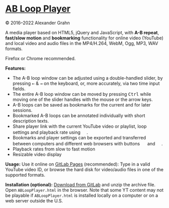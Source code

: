 # [AB Loop Player](https://agrahn.gitlab.io/ABLoopPlayer/)

© 2016–2022 Alexander Grahn

A media player based on HTML5, jQuery and JavaScript, with **A-B repeat**, **fast/slow motion** and **bookmarking** functionality for online video (YouTube) and local video and audio files in the MP4/H.264, WebM, Ogg, MP3, WAV formats.

Firefox or Chrome recommended.

**Features:**
- The A-B loop window can be adjusted using a double-handled slider, by pressing <kbd>&larr;</kbd> & <kbd>&rarr;</kbd> on the keyboard, or, more accurately, via two time input fields.
- The entire A-B loop window can be moved by pressing <kbd>Ctrl</kbd> while moving one of the slider handles with the mouse or the arrow keys.
- A-B loops can be saved as bookmarks for the current and for later sessions.
- Bookmarked A-B loops can be annotated individually with short description texts.
- Share player link with the current YouTube video or playlist, loop settings and playback rate using <kbd><img src="https://agrahn.gitlab.io/ABLoopPlayer/png/sharelink.png" width="16px"/></kbd>.
- Bookmarks and player settings can be exported and transferred between computers and different web browsers with buttons <kbd><img src="https://agrahn.gitlab.io/ABLoopPlayer/png/export.png" width="16px"/></kbd> and <kbd><img src="https://agrahn.gitlab.io/ABLoopPlayer/png/import.png" width="16px"/></kbd>.
- Playback rates from slow to fast motion
- Resizable video display

**Usage:** Use it online on [GitLab Pages](https://agrahn.gitlab.io/ABLoopPlayer/) (recommended): Type in a valid YouTube video ID, or browse the hard disk for video/audio files in one of the supported formats.

**Installation (optional):** [Download from GitLab](https://gitlab.com/agrahn/ABLoopPlayer/-/archive/master/ABLoopPlayer-master.zip) and unzip the archive file. Open `ABLoopPlayer.html` in the browser. Note that some YT content may not be playable if `ABLoopPlayer.html` is installed locally on a computer or on a web server outside the U.S.

